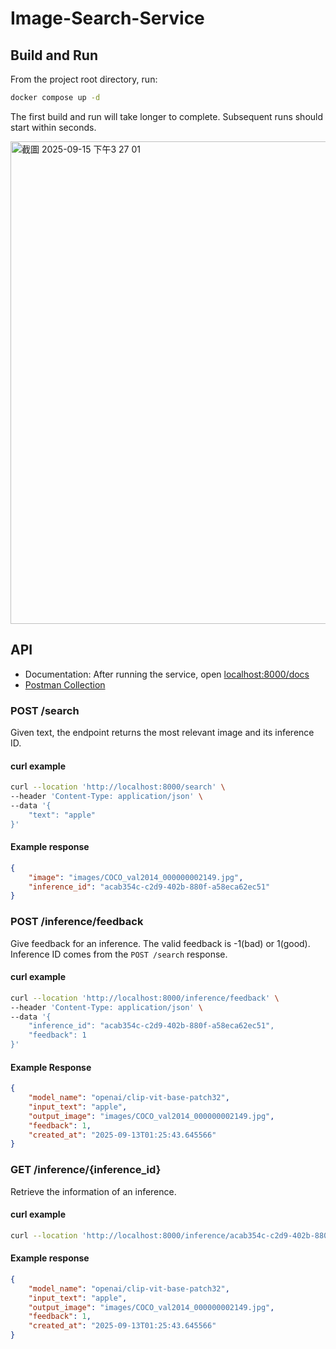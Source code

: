 # Image-Search-Service
## Build and Run
From the project root directory, run:
```bash
docker compose up -d
```
The first build and run will take longer to complete. 
Subsequent runs should start within seconds.

<img width="1347" height="772" alt="截圖 2025-09-15 下午3 27 01" src="https://github.com/user-attachments/assets/519ed2cd-8165-4891-92e4-9e7542f98b5e" />

## API
- Documentation: After running the service, open [localhost:8000/docs](http://0.0.0.0:8000/docs)
- [Postman Collection](https://github.com/tall15421542-lab/Image-Search-Service/blob/main/image_search_service.postman_collection.json)
### POST /search
Given text, the endpoint returns the most relevant image and its inference ID.
#### curl example
```bash
curl --location 'http://localhost:8000/search' \
--header 'Content-Type: application/json' \
--data '{
    "text": "apple"
}'
```
#### Example response
```json
{
    "image": "images/COCO_val2014_000000002149.jpg",
    "inference_id": "acab354c-c2d9-402b-880f-a58eca62ec51"
}
```

### POST /inference/feedback
Give feedback for an inference. The valid feedback is -1(bad) or 1(good).
Inference ID comes from the `POST /search` response. 
#### curl example
```bash
curl --location 'http://localhost:8000/inference/feedback' \
--header 'Content-Type: application/json' \
--data '{
    "inference_id": "acab354c-c2d9-402b-880f-a58eca62ec51",
    "feedback": 1
}'
```
#### Example Response
```json
{
    "model_name": "openai/clip-vit-base-patch32",
    "input_text": "apple",
    "output_image": "images/COCO_val2014_000000002149.jpg",
    "feedback": 1,
    "created_at": "2025-09-13T01:25:43.645566"
}
```
### GET /inference/{inference_id}
Retrieve the information of an inference.
#### curl example
```bash
curl --location 'http://localhost:8000/inference/acab354c-c2d9-402b-880f-a58eca62ec51'
```
#### Example response
```json
{
    "model_name": "openai/clip-vit-base-patch32",
    "input_text": "apple",
    "output_image": "images/COCO_val2014_000000002149.jpg",
    "feedback": 1,
    "created_at": "2025-09-13T01:25:43.645566"
}
```

